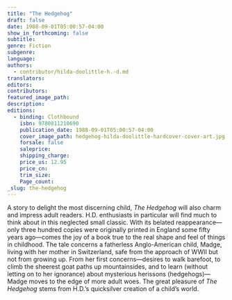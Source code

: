 ```yaml
---
title: "The Hedgehog"
draft: false
date: 1988-09-01T05:00:57-04:00
show_in_forthcoming: false
subtitle:
genre: Fiction
subgenre:
language:
authors:
  - contributor/hilda-doolittle-h.-d.md
translators:
editors:
contributors:
featured_image_path:
description:
editions:
  - binding: Clothbound
    isbn: 9780811210690
    publication_date: 1988-09-01T05:00:57-04:00
    cover_image_path: hedgehog-hilda-doolittle-hardcover-cover-art.jpg
    forsale: false
    saleprice:
    shipping_charge:
    price_us: 12.95
    price_cn:
    trim_size:
    Page_count:
_slug: the-hedgehog
---
```


A story to delight the most discerning child, _The Hedgehog_ will also charm and impress adult readers. H.D. enthusiasts in particular will find much to think about in this neglected small classic. With its belated reappearance—only three hundred copies were originally printed in England some fifty years ago—comes the joy of a book true to the real shape and feel of things in childhood. The tale concerns a fatherless Anglo-American child, Madge, living with her mother in Switzerland, safe from the approach of WWII but not from growing up. From her first concerns—desires to walk barefoot, to climb the sheerest goat paths up mountainsides, and to learn (without letting on to her ignorance) about mysterious herissons (hedgehogs)—Madge moves to the edge of more adult woes. The great pleasure of _The Hedgehog_ stems from H.D.’s quicksilver creation of a child’s world.

